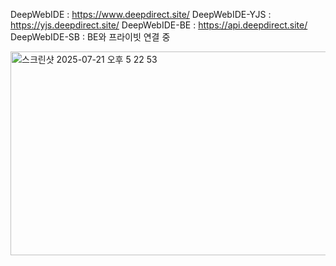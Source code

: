 DeepWebIDE : https://www.deepdirect.site/
DeepWebIDE-YJS : https://yjs.deepdirect.site/
DeepWebIDE-BE : https://api.deepdirect.site/
DeepWebIDE-SB : BE와 프라이빗 연결 중

<img width="708" height="326" alt="스크린샷 2025-07-21 오후 5 22 53" src="https://github.com/user-attachments/assets/5c10c978-bf21-4af9-9f00-c118e44c451c" />
